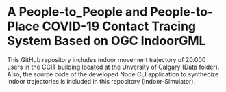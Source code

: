 # A People-to_People and People-to-Place COVID-19 Contact Tracing System Based on OGC IndoorGML
This GitHub repository includes indoor movement trajectory of 20.000 users in the CCIT building located at the Unversity of Calgary (Data folder). Also, the source code of the developed Node CLI application to synthecize indoor trajectories is included in this repository (Indoor-Simulator). 

